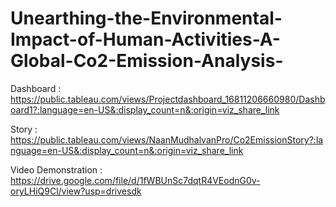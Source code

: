 # Unearthing-the-Environmental-Impact-of-Human-Activities-A-Global-Co2-Emission-Analysis-



Dashboard : https://public.tableau.com/views/Projectdashboard_16811206660980/Dashboard1?:language=en-US&:display_count=n&:origin=viz_share_link



Story : https://public.tableau.com/views/NaanMudhalvanPro/Co2EmissionStory?:language=en-US&:display_count=n&:origin=viz_share_link



Video Demonstration : https://drive.google.com/file/d/1fWBUnSc7dqtR4VEodnG0v-oryLHiQ9Cl/view?usp=drivesdk
